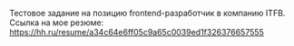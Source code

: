 Тестовое задание на позицию frontend-разработчик в компанию ITFB.
Ссылка на мое резюме: https://hh.ru/resume/a34c64e6ff05c9a65c0039ed1f326376657555